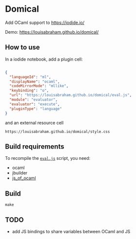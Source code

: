 # Domical

Add OCaml support to <https://iodide.io/>

Demo: <https://louisabraham.github.io/domical/>

## How to use

In a iodide notebook, add a plugin cell:

``` json

{
  "languageId": "ml",
  "displayName": "ocaml",
  "codeMirrorMode": "mllike",
  "keybinding": "o",
  "url": "https://louisabraham.github.io/domical/eval.js",
  "module": "evaluator",
  "evaluator": "execute",
  "pluginType": "language"
}
```

and an external resource cell

    https://louisabraham.github.io/domical/style.css

## Build requirements

To recompile the
[`eval.js`](https://louisabraham.github.io/domical/eval.js) script, you
need:

  - ocaml
  - jbuilder
  - [js\_of\_ocaml](https://github.com/ocsigen/js_of_ocaml)

## Build

    make

## TODO

  - add JS bindings to share variables between OCaml and JS
